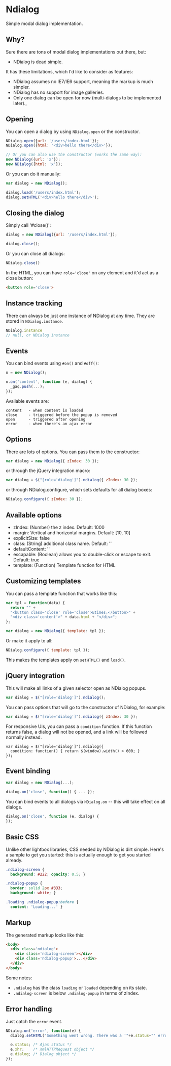 # Ndialog

Simple modal dialog implementation.

Why?
----

Sure there are tons of modal dialog implementations out there, but:

 * NDialog is dead simple.

It has these limitations, which I'd like to consider as features:

 * NDialog assumes no IE7/IE6 support, meaning the markup is much simpler.
 * NDialog has no support for image galleries.
 * Only one dialog can be open for now (multi-dialogs to be implemented later).,

Opening
-------

You can open a dialog by using `NDialog.open` or the constructor.

``` javascript
NDialog.open({url: '/users/index.html'});
NDialog.open({html: '<div>hello there</div>'});

// Or you can also use the constructor (works the same way):
new NDialog({url: 'x'});
new NDialog({html: 'x'});
```

Or you can do it manually:

``` javascript
var dialog = new NDialog();

dialog.load('/users/index.html');
dialog.setHTML('<div>hello there</div>');
```

Closing the dialog
------------------

Simply call '#close()':

``` javascript
dialog = new NDialog({url: '/users/index.html'});

dialog.close();
```

Or you can close all dialogs:

``` javascript
NDialog.close()
```

In the HTML, you can have `role='close'` on any element and it'd act as a
close button:

``` html
<button role='close'>
```

Instance tracking
-----------------

There can always be just one instance of NDialog at any time. They are stored
in `NDialog.instance`.

``` javascript
NDialog.instance
// null, or NDialog instance
```

Events
------

You can bind events using `#on()` and `#off()`:

``` javascript
n = new NDialog();

n.on('content', function (e, dialog) {
  _gaq.push(...);
});
```

Available events are:

    content   - when content is loaded
    close     - triggered before the popup is removed
    open      - triggered after opening
    error     - when there's an ajax error

Options
-------

There are lots of options. You can pass them to the constructor:

``` javascript
var dialog = new NDialog({ zIndex: 30 });
```

or through the jQuery integration macro:

``` javascript
var dialog = $("[role='dialog']").ndialog({ zIndex: 30 });
```

or through NDialog.configure, which sets defaults for all dialog boxes:

``` javascript
NDialog.configure({ zIndex: 30 });
```

Available options
-----------------

 - zIndex: (Number) the z index. Default: 1000
 - margin: Vertical and horizontal margins. Default: [10, 10]
 - explicitSize: false
 - class: (String) additional class name. Default: ''
 - defaultContent: ''
 - escapable: (Boolean) allows you to double-click or escape to exit. Default: true
 - template: (Function) Template function for HTML

Customizing templates
---------------------

You can pass a template function that works like this:

``` javascript
var tpl = function(data) {
  return "" +
  "<button class='close' role='close'>&times;</button>" +
  "<div class='content'>" + data.html + "</div>";
};

var dialog = new NDialog({ template: tpl });
```

Or make it apply to all:

``` javascript
NDialog.configure({ template: tpl });
```

This makes the templates apply on `setHTML()` and `load()`.

jQuery integration
------------------

This will make all links of a given selector open as NDialog popups.

``` javascript
var dialog = $("[role='dialog']").ndialog();
```

You can pass options that will go to the constructor of NDialog, for example:

``` javascript
var dialog = $("[role='dialog']").ndialog({ zIndex: 30 });
```

For responsive UIs, you can pass a `condition` function. If this function
returns false, a dialog will not be opened, and a link will be followed
normally instead.

    var dialog = $("[role='dialog']").ndialog({
      condition: function() { return $(window).width() > 600; }
    });

Event binding
-------------

``` javascript
var dialog = new NDialog(...);

dialog.on('close', function() { ... });
```

You can bind events to all dialogs via `NDialog.on` -- this will take effect
on all dialogs.

``` javascript
dialog.on('close', function (e, dialog) {
});
```

Basic CSS
---------

Unlike other lightbox libraries, CSS needed by NDialog is dirt simple. Here's
a sample to get you started: this is actually enough to get you started already.

``` css
.ndialog-screen {
  background: #222; opacity: 0.5; }

.ndialog-popup {
  border: solid 2px #333;
  background: white; }

.loading .ndialog-popup:before {
  content: 'Loading...' }
```

Markup
------

The generated markup looks like this:

``` html
<body>
  <div class='ndialog'>
    <div class='ndialog-screen'></div>
    <div class='ndialog-popup'>...</div>
  </div>
</body>
```

Some notes:

  - `.ndialog` has the class `loading` or `loaded` depending on its state.
  - `.ndialog-screen` is below `.ndialog-popup` in terms of zIndex.

Error handling
--------------

Just catch the `error` event.

``` javascript
NDialog.on('error', function(e) {
  dialog.setHTML("Something went wrong. There was a '"+e.status+"' error.");

  e.status; /* Ajax status */
  e.xhr;    /* XmlHTTPRequest object */
  e.dialog; /* Dialog object */
});
```

